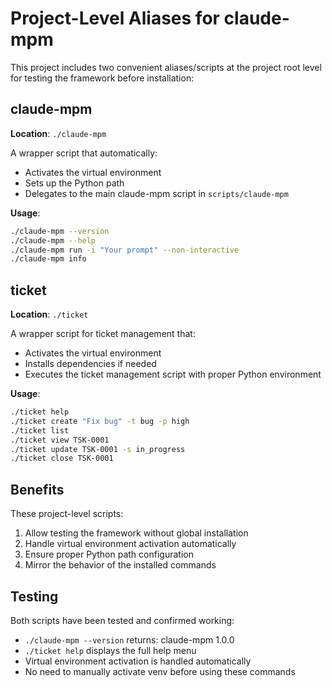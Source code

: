# Project-Level Aliases for claude-mpm

This project includes two convenient aliases/scripts at the project root level for testing the framework before installation:

## claude-mpm

**Location**: `./claude-mpm`

A wrapper script that automatically:
- Activates the virtual environment
- Sets up the Python path
- Delegates to the main claude-mpm script in `scripts/claude-mpm`

**Usage**:
```bash
./claude-mpm --version
./claude-mpm --help
./claude-mpm run -i "Your prompt" --non-interactive
./claude-mpm info
```

## ticket

**Location**: `./ticket`

A wrapper script for ticket management that:
- Activates the virtual environment
- Installs dependencies if needed
- Executes the ticket management script with proper Python environment

**Usage**:
```bash
./ticket help
./ticket create "Fix bug" -t bug -p high
./ticket list
./ticket view TSK-0001
./ticket update TSK-0001 -s in_progress
./ticket close TSK-0001
```

## Benefits

These project-level scripts:
1. Allow testing the framework without global installation
2. Handle virtual environment activation automatically
3. Ensure proper Python path configuration
4. Mirror the behavior of the installed commands

## Testing

Both scripts have been tested and confirmed working:
- `./claude-mpm --version` returns: claude-mpm 1.0.0
- `./ticket help` displays the full help menu
- Virtual environment activation is handled automatically
- No need to manually activate venv before using these commands